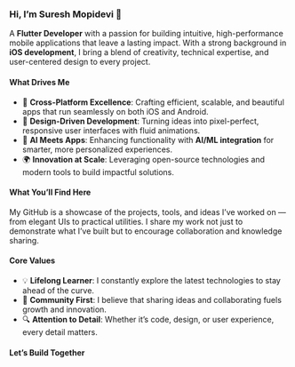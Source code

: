 ### Hi, I’m Suresh Mopidevi 👋  
A **Flutter Developer** with a passion for building intuitive, high-performance mobile applications that leave a lasting impact. With a strong background in **iOS development**, I bring a blend of creativity, technical expertise, and user-centered design to every project.  

#### **What Drives Me**  
- 🚀 **Cross-Platform Excellence**: Crafting efficient, scalable, and beautiful apps that run seamlessly on both iOS and Android.  
- 🎨 **Design-Driven Development**: Turning ideas into pixel-perfect, responsive user interfaces with fluid animations.  
- 🧠 **AI Meets Apps**: Enhancing functionality with **AI/ML integration** for smarter, more personalized experiences.  
- 🌍 **Innovation at Scale**: Leveraging open-source technologies and modern tools to build impactful solutions.  

#### **What You’ll Find Here**  
My GitHub is a showcase of the projects, tools, and ideas I’ve worked on — from elegant UIs to practical utilities. I share my work not just to demonstrate what I’ve built but to encourage collaboration and knowledge sharing.  

#### **Core Values**  
- 💡 **Lifelong Learner**: I constantly explore the latest technologies to stay ahead of the curve.  
- 🤝 **Community First**: I believe that sharing ideas and collaborating fuels growth and innovation.  
- 🔍 **Attention to Detail**: Whether it’s code, design, or user experience, every detail matters.  

#### **Let’s Build Together** 

